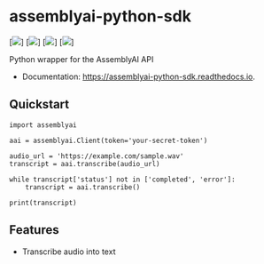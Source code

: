 # assemblyai-python-sdk

[![](https://img.shields.io/pypi/v/assemblyai.svg)]
[![](https://img.shields.io/travis/AssemblyAI/assemblyai-python-sdk.svg)]
[![](https://readthedocs.org/projects/assemblyai-python-sdk/badge/?version=latest)]
[![](https://pyup.io/repos/github/AssemblyAI/assemblyai-python-sdk/shield.svg)]

Python wrapper for the AssemblyAI API

- Documentation: https://assemblyai-python-sdk.readthedocs.io.

## Quickstart

```
import assemblyai

aai = assemblyai.Client(token='your-secret-token')

audio_url = 'https://example.com/sample.wav'
transcript = aai.transcribe(audio_url)

while transcript['status'] not in ['completed', 'error']:
    transcript = aai.transcribe()

print(transcript)
```

## Features

- Transcribe audio into text
